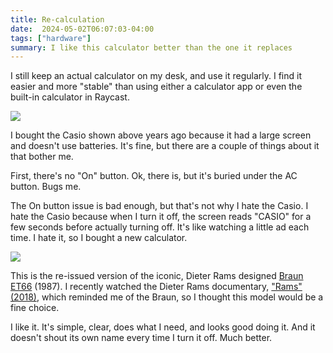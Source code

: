 ```yaml
---
title: Re-calculation
date:  2024-05-02T06:07:03-04:00
tags: ["hardware"]
summary: I like this calculator better than the one it replaces
---
```



I still keep an actual calculator on my desk, and use it regularly. I find it easier and more "stable" than using either a calculator app or even the built-in calculator in Raycast.

![](/img/2024/05/20240502-110210.jpg)

I bought the Casio shown above years ago because it had a large screen and doesn't use batteries. It's fine, but there are a couple of things about it that bother me.

First, there's no "On" button. Ok, there is, but it's buried under the AC button. Bugs me.

The On button issue is bad enough, but that's not why I hate the Casio. I hate the Casio because when I turn it off, the screen reads "CASIO" for a few seconds before actually turning off. It's like watching a little ad each time. I hate it, so I bought a new calculator.

![](/img/2024/05/20240502-104156.jpg)

This is the re-issued version of the iconic, Dieter Rams designed [Braun ET66](https://collections.vam.ac.uk/item/O1360553/et66-calculator-et66-calculator-dieter-rams/) (1987). I recently watched the Dieter Rams documentary, ["Rams" (2018)](https://www.imdb.com/title/tt8423080/), which reminded me of the Braun, so I thought this model would be a fine choice.

I like it. It's simple, clear, does what I need, and looks good doing it. And it doesn't shout its own name every time I turn it off. Much better.

